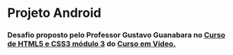 # Projeto Android

### Desafio proposto pelo Professor Gustavo Guanabara no <a href="https://www.cursoemvideo.com/curso/curso-html5-e-css3-modulo-3-de-5-40-horas/">Curso de HTML5 e CSS3 módulo 3</a> do <a href="https://www.cursoemvideo.com/">Curso em Vídeo.</a>
